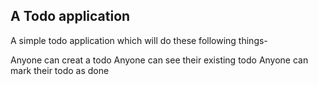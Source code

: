 ## A Todo application 
A simple todo application which will do these following things- 

Anyone can creat a todo
Anyone can see their existing todo
Anyone can mark their todo as done      